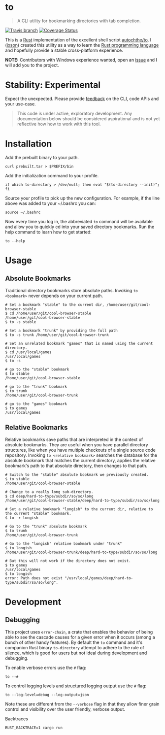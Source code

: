 # to

> A CLI utility for bookmarking directories with tab completion.

[![Travis branch][travis-badge]][travis-url]
[![Coverage Status][coveralls-badge]][coveralls-url]

[coveralls-badge]: https://coveralls.io/repos/github/jxson/to-directory/badge.svg
[coveralls-url]: https://coveralls.io/github/jxson/to-directory
[travis-badge]: https://img.shields.io/travis/jxson/to-directory/master.svg?style=flat-square
[travis-url]: https://travis-ci.org/jxson/to-directory


This is a [Rust] implementation of the excellent shell script [autochthe/to]. I ([jxson]) created this utility as a way to learn the [Rust programming language][Rust] and hopefully provide a stable cross-platform experience.

**NOTE:** Contributors with Windows experience wanted, open an [issue] and I will add you to the project.

# Stability: Experimental

Expect the unexpected. Please provide [feedback][issue] on the CLI, code APIs and your use-case.

> This code is under active, exploratory development. Any documentation below should be considered aspirational and is not yet reflective how how to work with this tool.

# Installation

Add the prebuilt binary to your path.

    curl prebuilt.tar > $PREFIX/bin

Add the initialization command to your profile.

    if which to-directory > /dev/null; then eval "$(to-directory --init)"; fi

Source your profile to pick up the new configuration. For example, if the line above was added to your ~/.bashrc you can:

    source ~/.bashrc

Now every time you log in, the abbreviated `to` command will be available and allow you to quickly cd into your saved directory bookmarks. Run the help command to learn how to get started:

    to --help

# Usage

## Absolute Bookmarks

Traditional directory bookmarks store absolute paths.  Invoking `to <bookmark>`
never depends on your current path.

```console
# Set a bookmark "stable" to the current dir, /home/user/git/cool-browser-stable
$ cd /home/user/git/cool-browser-stable
/home/user/git/cool-browser-stable
$ to -s stable

# Set a bookmark "trunk" by providing the full path
$ to -s trunk /home/user/git/cool-browser-trunk

# Set an unrelated bookmark "games" that is named using the current directory.
$ cd /usr/local/games
/usr/local/games
$ to -s

# go to the "stable" bookmark
$ to stable
/home/user/git/cool-browser-stable

# go to the "trunk" bookmark
$ to trunk
/home/user/git/cool-browser-trunk

# go to the "games" bookmark
$ to games
/usr/local/games
```

## Relative Bookmarks

Relative bookmarks save paths that are interpreted in the context of absolute
bookmarks.  They are useful when you have parallel directory structures, like
when you have multiple checkouts of a single source code repository.  Invoking
`to <relative bookmark>` searches the database for the absolute bookmark that
matches the current directory, applies the relative bookmark's path to that
absolute directory, then changes to that path.

```console
# Switch to the "stable" absolute bookmark we previously created.
$ to stable
/home/user/git/cool-browser-stable

# Change to a really long sub-directory.
$ cd deep/hard-to-type/subdir/so/so/long
/home/user/git/cool-browser-stable/deep/hard-to-type/subdir/so/so/long

# Set a relative bookmark "longish" to the current dir, relative to the current "stable" bookmark.
$ to -r longish

# Go to the "trunk" absolute bookmark
$ to trunk
/home/user/git/cool-browser-trunk

# Go to the "longish" relative bookmark under "trunk"
$ to longish
/home/user/git/cool-browser-trunk/deep/hard-to-type/subdir/so/so/long

# But this will not work if the directory does not exist.
$ to games
/usr/local/games
$ to longish
error: Path does not exist "/usr/local/games/deep/hard-to-type/subdir/so/so/long".
```

# Development

## Debugging

This project uses `error-chain`, a crate that enables the behavior of being able to see the cascade causes for a given error when it occurs (among a bunch of other handy features). By default the `to` command and it's companion Rust binary `to-directory` attempt to adhere to the rule of silence, which is good for users but not ideal during development and debugging.

To enable verbose errors use the `#` flag:

    to --#

To control logging levels and structured logging output use the `#` flag:

    to --log-level=debug --log-output=json

Note these are different from the `--verbose` flag in that they allow finer grain control and visibility over the user friendly, verbose output.

Backtraces

    RUST_BACKTRACE=1 cargo run

[autochthe/to]: https://github.com/autochthe/to
[jxson]: https://twitter.com/jxson
[Rust]: https://www.rust-lang.org
[issue]: https://github.com/jxson/to-directory/issues/new

